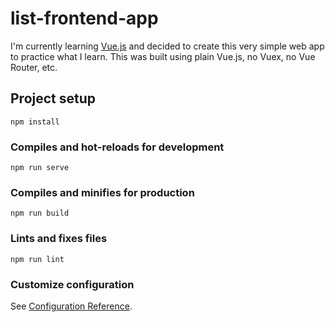 # list-frontend-app

I'm currently learning [Vue.js](https://vuejs.org) and decided to create this very simple web app to practice what I learn.
This was built using plain Vue.js, no Vuex, no Vue Router, etc.

## Project setup
```
npm install
```

### Compiles and hot-reloads for development
```
npm run serve
```

### Compiles and minifies for production
```
npm run build
```

### Lints and fixes files
```
npm run lint
```

### Customize configuration
See [Configuration Reference](https://cli.vuejs.org/config/).
